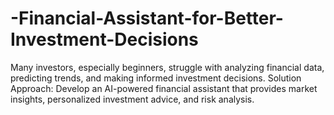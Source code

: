 # -Financial-Assistant-for-Better-Investment-Decisions
Many investors, especially beginners, struggle with analyzing financial data, predicting trends, and making informed investment decisions. Solution Approach: Develop an AI-powered financial assistant that provides market insights, personalized investment advice, and risk analysis.

